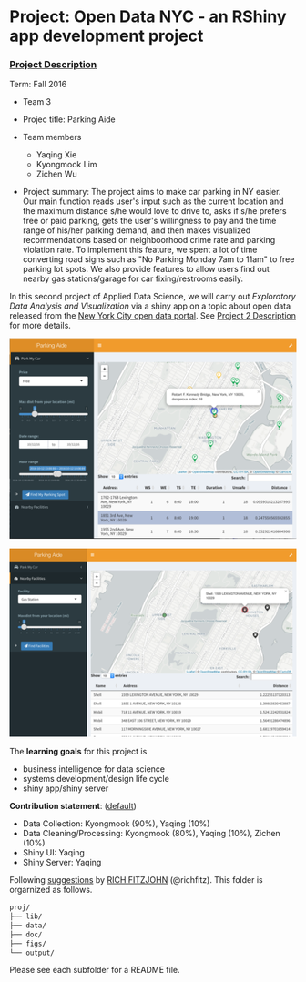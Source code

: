 # Project: Open Data NYC - an RShiny app development project
### [Project Description](doc/project2_desc.md)

Term: Fall 2016

+ Team 3
+ Projec title: Parking Aide
+ Team members
	+ Yaqing Xie
	+ Kyongmook Lim
	+ Zichen Wu
	
+ Project summary: The project aims to make car parking in NY easier. Our main function reads user's input such as the current location and the maximum distance s/he would love to drive to, asks if s/he prefers free or paid parking, gets the user's willingness to pay and the time range of his/her parking demand, and then makes visualized recommendations based on neighboorhood crime rate and parking violation rate. To implement this feature, we spent a lot of time converting road signs such as "No Parking Monday 7am to 11am" to free parking lot spots. We also provide features to allow users find out nearby gas stations/garage for car fixing/restrooms easily.

In this second project of Applied Data Science, we will carry out *Exploratory Data Analysis and Visualization* via a shiny app on a topic about open data released from the [New York City open data portal](https://nycopendata.socrata.com/). See [Project 2 Description](doc/project2_desc.md) for more details.  


![screenshot](doc/screenshot_free_parking.png)

![screenshot](doc/screenshot_gas_station.png)

The **learning goals** for this project is 
- business intelligence for data science
- systems development/design life cycle
- shiny app/shiny server
	
**Contribution statement**: ([default](doc/a_note_on_contributions.md)) 
- Data Collection: Kyongmook (90%), Yaqing (10%)
- Data Cleaning/Processing: Kyongmook (80%), Yaqing (10%), Zichen (10%)
- Shiny UI: Yaqing
- Shiny Server: Yaqing


Following [suggestions](http://nicercode.github.io/blog/2013-04-05-projects/) by [RICH FITZJOHN](http://nicercode.github.io/about/#Team) (@richfitz). This folder is orgarnized as follows.

```
proj/
├── lib/
├── data/
├── doc/
├── figs/
└── output/
```

Please see each subfolder for a README file.

